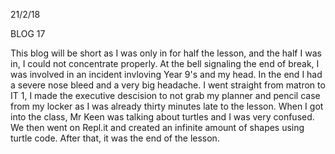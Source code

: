 21/2/18

BLOG 17


This blog will be short as I was only in for half the lesson, and the half I was in, I could not concentrate properly. At the bell signaling the end of break, I was involved in an incident invloving Year 9's and my head. In the end I had a severe nose bleed and a very big headache. I went straight from matron to IT 1, I made the  executive  descision to not grab my planner and pencil case from my locker as I was already thirty minutes late to the lesson. When I got into the class, Mr Keen was talking about turtles and I was very confused. We then went on Repl.it and created an infinite amount of shapes using turtle code. After that, it was the end of the lesson.
